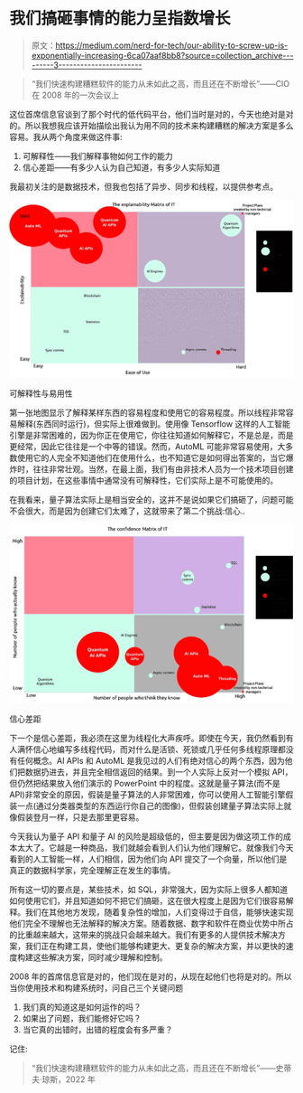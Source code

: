 # 我们搞砸事情的能力呈指数增长

> 原文：<https://medium.com/nerd-for-tech/our-ability-to-screw-up-is-exponentially-increasing-6ca07aaf8bb8?source=collection_archive---------3----------------------->

> “我们快速构建糟糕软件的能力从未如此之高，而且还在不断增长”——CIO 在 2008 年的一次会议上

这位首席信息官谈到了那个时代的低代码平台，他们当时是对的，今天也绝对是对的。所以我想我应该开始描绘出我认为用不同的技术来构建糟糕的解决方案是多么容易。我从两个角度来做这件事:

1.  可解释性——我们解释事物如何工作的能力
2.  信心差距——有多少人认为自己知道，有多少人实际知道

我最初关注的是数据技术，但我也包括了异步、同步和线程，以提供参考点。

![](img/1762750a83171333c2c89e26f0700e1c.png)

可解释性与易用性

第一张地图显示了解释某样东西的容易程度和使用它的容易程度。所以线程非常容易解释(东西同时运行)，但实际上很难做到。使用像 Tensorflow 这样的人工智能引擎是非常困难的，因为你正在使用它，你往往知道如何解释它，不是总是，而是更经常，因此它往往是一个中等的错误。然而，AutoML 可能非常容易使用，大多数使用它的人完全不知道他们在使用什么，也不知道它是如何得出答案的，当它爆炸时，往往非常壮观。当然，在最上面，我们有由非技术人员为一个技术项目创建的项目计划，在这些事情中通常没有可解释性，它们实际上是不可能使用的。

在我看来，量子算法实际上是相当安全的，这并不是说如果它们搞砸了，问题可能不会很大，而是因为创建它们太难了，这就带来了第二个挑战:信心..

![](img/048e494c1a0465e28d195478fc9209ad.png)

信心差距

下一个是信心差距，我必须在这里为线程化大声疾呼。即使在今天，我仍然看到有人满怀信心地编写多线程代码，而对什么是活锁、死锁或几乎任何多线程原理都没有任何概念。AI APIs 和 AutoML 是我见过的人们有绝对信心的两个东西，因为他们把数据扔进去，并且完全相信返回的结果。到一个人实际上反对一个模拟 API，但仍然把结果放入他们演示的 PowerPoint 中的程度。这就是量子算法(而不是 API)非常安全的原因，假装是量子算法的人非常困难，你可以使用人工智能引擎假装一点(通过分类器类型的东西运行你自己的图像)，但假装创建量子算法实际上就像假装登月一样，只是去那里更容易。

今天我认为量子 API 和量子 AI 的风险是超级低的，但主要是因为做这项工作的成本太大了。它越是一种商品，我们就越会看到人们认为他们理解它。就像我们今天看到的人工智能一样，人们相信，因为他们向 API 提交了一个向量，所以他们是真正的数据科学家，完全理解正在发生的事情。

所有这一切的要点是，某些技术，如 SQL，非常强大，因为实际上很多人都知道如何使用它们，并且知道如何不把它们搞砸，这在很大程度上是因为它们很容易解释。我们在其他地方发现，随着复杂性的增加，人们变得过于自信，能够快速实现他们完全不理解也无法解释的解决方案。随着数据、数字和软件在商业优势中所占的比重越来越大，这带来的挑战只会越来越大。我们有更多的人提供技术解决方案，我们正在构建工具，使他们能够构建更大、更复杂的解决方案，并以更快的速度构建这些解决方案，同时减少理解和控制。

2008 年的首席信息官是对的，他们现在是对的，从现在起他们也将是对的。所以当你使用技术和构建系统时，问自己三个关键问题

1.  我们真的知道这是如何运作的吗？
2.  如果出了问题，我们能修好它吗？
3.  当它真的出错时，出错的程度会有多严重？

记住:

> “我们快速构建糟糕软件的能力从未如此之高，而且还在不断增长”——史蒂夫·琼斯，2022 年